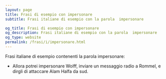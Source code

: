 ```yaml
---
layout: page
title: Frasi di esempio con impersonare 
subtitle: Frasi italiane di esempio con la parola  impersonare

og_title: Frasi di esempio con impersonare 
og_description: Frasi italiane di esempio con la parola  impersonare
og_type: website
permalink: /frasi/i/impersonare.html
---
```


Frasi italiane di esempio contenenti la parola impersonare:


- Allora potrei impersonare Wolff, inviare un messaggio radio a Rommel, e dirgli di attaccare Alam Halfa da sud.
